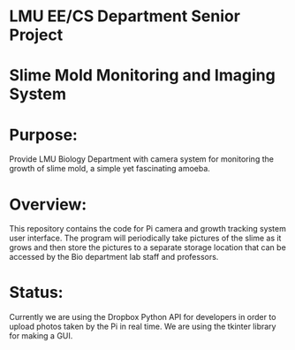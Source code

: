 # LMU EE/CS Department Senior Project
# Slime Mold Monitoring and Imaging System

# Purpose: 
Provide LMU Biology Department with camera system for monitoring the growth of slime mold, 
a simple yet fascinating amoeba.

# Overview: 
This repository contains the code for Pi camera and growth tracking system user interface. 
The program will periodically take pictures of the slime as it grows and then store the pictures 
to a separate storage location that can be accessed by the Bio department lab staff and professors. 

# Status:
Currently we are using the Dropbox Python API for developers in order to upload photos
taken by the Pi in real time. We are using the tkinter library for making a GUI.

